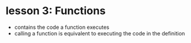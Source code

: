 # lesson 3: Functions

* contains the code a function executes
* calling a function is equivalent to executing the code in the definition

